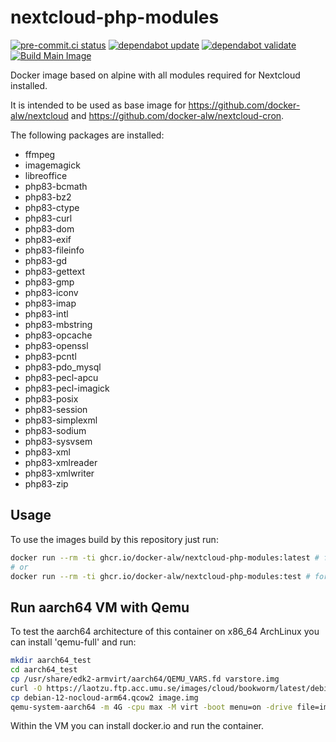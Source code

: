 # nextcloud-php-modules

[![pre-commit.ci status](https://results.pre-commit.ci/badge/github/docker-alw/nextcloud-php-modules/main.svg)](https://results.pre-commit.ci/latest/github/docker-alw/nextcloud-php-modules/main)
[![dependabot update](https://github.com/docker-alw/nextcloud-php-modules/actions/workflows/dependabot/dependabot-updates/badge.svg)](https://github.com/docker-alw/nextcloud-php-modules/actions/workflows/dependabot/dependabot-updates)
[![dependabot validate](https://github.com/docker-alw/nextcloud-php-modules/actions/workflows/dependabot_validate.yml/badge.svg)](https://github.com/docker-alw/nextcloud-php-modules/actions/workflows/dependabot_validate.yml)
[![Build Main Image](https://github.com/docker-alw/nextcloud-php-modules/actions/workflows/build_image.yml/badge.svg)](https://github.com/docker-alw/nextcloud-php-modules/actions/workflows/build_image.yml)

Docker image based on alpine with all modules required for Nextcloud installed.

It is intended to be used as base image for https://github.com/docker-alw/nextcloud and https://github.com/docker-alw/nextcloud-cron.

The following packages are installed:

* ffmpeg
* imagemagick
* libreoffice
* php83-bcmath
* php83-bz2
* php83-ctype
* php83-curl
* php83-dom
* php83-exif
* php83-fileinfo
* php83-gd
* php83-gettext
* php83-gmp
* php83-iconv
* php83-imap
* php83-intl
* php83-mbstring
* php83-opcache
* php83-openssl
* php83-pcntl
* php83-pdo_mysql
* php83-pecl-apcu
* php83-pecl-imagick
* php83-posix
* php83-session
* php83-simplexml
* php83-sodium
* php83-sysvsem
* php83-xml
* php83-xmlreader
* php83-xmlwriter
* php83-zip

## Usage

To use the images build by this repository just run:

```bash
docker run --rm -ti ghcr.io/docker-alw/nextcloud-php-modules:latest # for main-branch version
# or
docker run --rm -ti ghcr.io/docker-alw/nextcloud-php-modules:test # for pull-request version
```

## Run aarch64 VM with Qemu

To test the aarch64 architecture of this container on x86_64 ArchLinux you can install 'qemu-full' and run:

```bash
mkdir aarch64_test
cd aarch64_test
cp /usr/share/edk2-armvirt/aarch64/QEMU_VARS.fd varstore.img
curl -O https://laotzu.ftp.acc.umu.se/images/cloud/bookworm/latest/debian-12-nocloud-arm64.qcow2
cp debian-12-nocloud-arm64.qcow2 image.img
qemu-system-aarch64 -m 4G -cpu max -M virt -boot menu=on -drive file=image.img,format=qcow2 -drive if=pflash,format=raw,readonly=on,file=/usr/share/edk2/aarch64/QEMU_CODE.fd -drive if=pflash,format=raw,file=varstore.img
```

Within the VM you can install docker.io and run the container.
